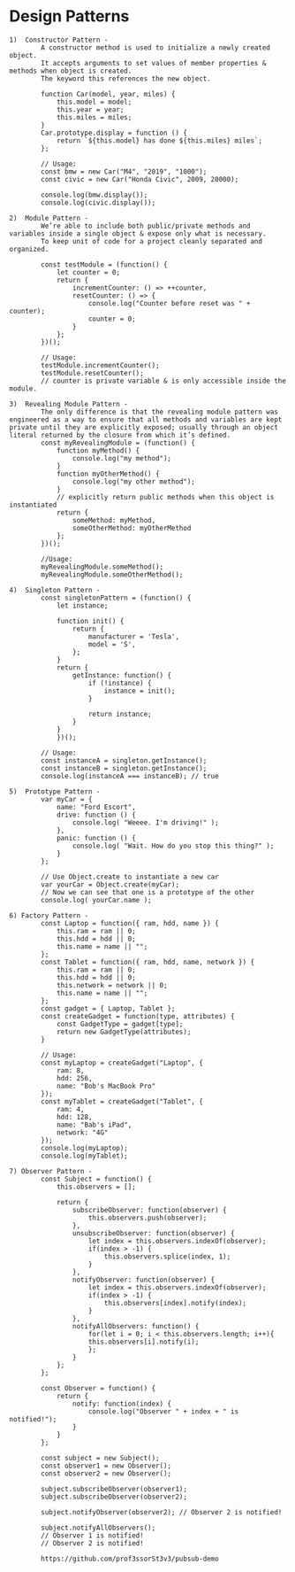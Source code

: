 # Design Patterns

    1)  Constructor Pattern -
            A constructor method is used to initialize a newly created object.
            It accepts arguments to set values of member properties & methods when object is created.
            The keyword this references the new object.

            function Car(model, year, miles) {
                this.model = model;
                this.year = year;
                this.miles = miles;
            }
            Car.prototype.display = function () {
                return `${this.model} has done ${this.miles} miles`;
            };

            // Usage:
            const bmw = new Car("M4", "2019", "1000");
            const civic = new Car("Honda Civic", 2009, 20000);

            console.log(bmw.display());
            console.log(civic.display());

    2)  Module Pattern -
            We’re able to include both public/private methods and variables inside a single object & expose only what is necessary.
            To keep unit of code for a project cleanly separated and organized.

            const testModule = (function() {
                let counter = 0;
                return {
                    incrementCounter: () => ++counter,
                    resetCounter: () => {
                        console.log("Counter before reset was " + counter);
                        counter = 0;
                    }
                };
            })();

            // Usage:
            testModule.incrementCounter();
            testModule.resetCounter();
            // counter is private variable & is only accessible inside the module.

    3)  Revealing Module Pattern -
            The only difference is that the revealing module pattern was engineered as a way to ensure that all methods and variables are kept private until they are explicitly exposed; usually through an object literal returned by the closure from which it’s defined.
            const myRevealingModule = (function() {
                function myMethod() {
                    console.log("my method");
                }
                function myOtherMethod() {
                    console.log("my other method");
                }
                // explicitly return public methods when this object is instantiated
                return {
                    someMethod: myMethod,
                    someOtherMethod: myOtherMethod
                };
            })();

            //Usage:
            myRevealingModule.someMethod();
            myRevealingModule.someOtherMethod();

    4)  Singleton Pattern -
            const singletonPattern = (function() {
                let instance;

                function init() {
                    return {
                        manufacturer = 'Tesla',
                        model = 'S',
                    };
                }
                return {
                    getInstance: function() {
                        if (!instance) {
                            instance = init();
                        }

                        return instance;
                    }
                }
                })();

            // Usage:
            const instanceA = singleton.getInstance();
            const instanceB = singleton.getInstance();
            console.log(instanceA === instanceB); // true

    5)  Prototype Pattern -
            var myCar = {
                name: "Ford Escort",
                drive: function () {
                    console.log( "Weeee. I'm driving!" );
                },
                panic: function () {
                    console.log( "Wait. How do you stop this thing?" );
                }
            };

            // Use Object.create to instantiate a new car
            var yourCar = Object.create(myCar);
            // Now we can see that one is a prototype of the other
            console.log( yourCar.name );

    6) Factory Pattern -
            const Laptop = function({ ram, hdd, name }) {
                this.ram = ram || 0;
                this.hdd = hdd || 0;
                this.name = name || "";
            };
            const Tablet = function({ ram, hdd, name, network }) {
                this.ram = ram || 0;
                this.hdd = hdd || 0;
                this.network = network || 0;
                this.name = name || "";
            };
            const gadget = { Laptop, Tablet };
            const createGadget = function(type, attributes) {
                const GadgetType = gadget[type];
                return new GadgetType(attributes);
            }

            // Usage:
            const myLaptop = createGadget("Laptop", {
                ram: 8,
                hdd: 256,
                name: "Bob's MacBook Pro"
            });
            const myTablet = createGadget("Tablet", {
                ram: 4,
                hdd: 128,
                name: "Bab's iPad",
                network: "4G"
            });
            console.log(myLaptop);
            console.log(myTablet);

    7) Observer Pattern -
            const Subject = function() {
                this.observers = [];

                return {
                    subscribeObserver: function(observer) {
                        this.observers.push(observer);
                    },
                    unsubscribeObserver: function(observer) {
                        let index = this.observers.indexOf(observer);
                        if(index > -1) {
                            this.observers.splice(index, 1);
                        }
                    },
                    notifyObserver: function(observer) {
                        let index = this.observers.indexOf(observer);
                        if(index > -1) {
                            this.observers[index].notify(index);
                        }
                    },
                    notifyAllObservers: function() {
                        for(let i = 0; i < this.observers.length; i++){
                        this.observers[i].notify(i);
                        };
                    }
                };
            };

            const Observer = function() {
                return {
                    notify: function(index) {
                        console.log("Observer " + index + " is notified!");
                    }
                }
            };

            const subject = new Subject();
            const observer1 = new Observer();
            const observer2 = new Observer();

            subject.subscribeObserver(observer1);
            subject.subscribeObserver(observer2);

            subject.notifyObserver(observer2); // Observer 2 is notified!

            subject.notifyAllObservers();
            // Observer 1 is notified!
            // Observer 2 is notified!

            https://github.com/prof3ssorSt3v3/pubsub-demo
